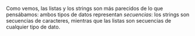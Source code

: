 Como vemos, las listas y los strings son más parecidos de lo que pensábamos: ambos tipos de datos representan _secuencias_: los strings son secuencias de caracteres, mientras que las listas son secuencias de cualquier tipo de dato. 